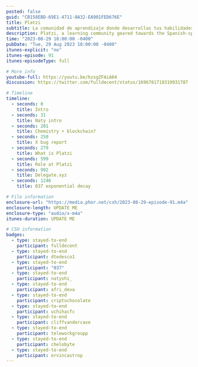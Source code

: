 ```yaml
---
posted: false
guid: "CB158EBD-69E1-4711-8A32-EA901FED676E"
title: Platzi
subtitle: La comunidad de aprendizaje donde desarrollas tus habilidades
description: Platzi, a learning community geared towards the Spanish-speaking audience. Naty, from Platzi, sheds light on the platform's vision, fostering a sense of community beyond mere content delivery. The importance of blockchain in Latin America was underscored, given the tech and language barriers. Platzi, with its eight different schools, emphasizes hands-on experiences like hackathons. The episode also touches on the broader perspective of blockchain's reception in Latin American governments, with countries like Argentina being rather skeptical. Another key highlight is the exploration of a technical Solidity issue about exponential decay presented by @037. The overarching theme emphasizes learning through doing, with a nod to Platzi's impactful role in the tech education space. 
time: "2023-08-29 18:00:00 -0400"
pubDate: "Tue, 29 Aug 2023 18:00:00 -0400"
itunes-explicit: "no"
itunes-episode: 91
itunes-episodeType: full

# More info
youtube-full: https://youtu.be/hzxgZFAiA04
discussion: https://twitter.com/fulldecent/status/1696781718319931787

# Timeline
timeline:
  - seconds: 0
    title: Intro
  - seconds: 31
    title: Naty intro
  - seconds: 201
    title: Chemistry + blockchain?
  - seconds: 250
    title: X bug report
  - seconds: 279
    title: What is Platzi
  - seconds: 599
    title: Role at Platzi
  - seconds: 992
    title: Delegate.xyz
  - seconds: 1246
    title: 037 exponential decay

# File information
enclosure-url: "https://media.phor.net/csh/2023-08-29-episode-91.m4a"
enclosure-length: UPDATE ME
enclosure-type: "audio/x-m4a"
itunes-duration: UPDATE ME

# CSH information
badges:
  - type: stayed-to-end
    participant: fulldecent
  - type: stayed-to-end
    participant: dtedesco1
  - type: stayed-to-end
    participant: "037"
  - type: stayed-to-end
    participant: natyshi_
  - type: stayed-to-end
    participant: afri_deva
  - type: stayed-to-end
    participant: criptochocolate
  - type: stayed-to-end
    participant: uchihacfc
  - type: stayed-to-end
    participant: cliffvandercave
  - type: stayed-to-end
    participant: teleworkgroupp
  - type: stayed-to-end
    participant: chelobyte
  - type: stayed-to-end
    participant: ervincastrop
---
```

